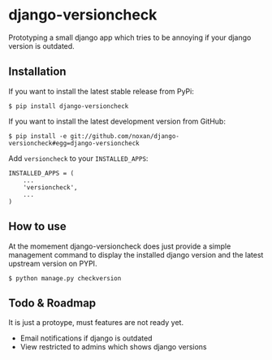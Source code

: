 # django-versioncheck

Prototyping a small django app which tries to be annoying if your django version is outdated.

## Installation

If you want to install the latest stable release from PyPi:

    $ pip install django-versioncheck

If you want to install the latest development version from GitHub:

    $ pip install -e git://github.com/noxan/django-versioncheck#egg=django-versioncheck

Add `versioncheck` to your `INSTALLED_APPS`:

    INSTALLED_APPS = (
        ...
        'versioncheck',
        ...
    )

## How to use

At the momement django-versioncheck does just provide a simple management command to display the installed django
version and the latest upstream version on PYPI.

    $ python manage.py checkversion


## Todo & Roadmap

It is just a protoype, must features are not ready yet.

* Email notifications if django is outdated
* View restricted to admins which shows django versions
